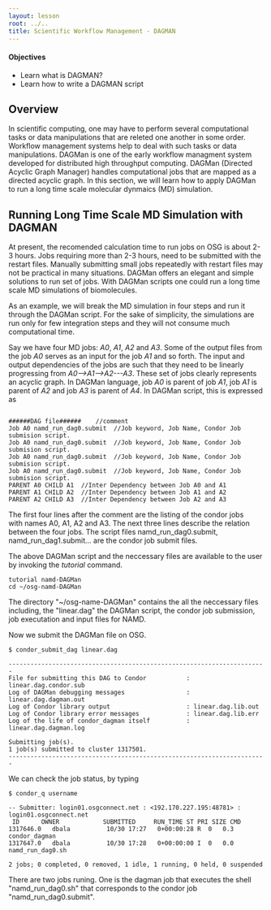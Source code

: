 ```yaml
---
layout: lesson
root: ../..
title: Scientific Workflow Management - DAGMAN 
---
```

<div class="objectives" markdown="1">

#### Objectives
*   Learn what is DAGMAN?
*   Learn how to write a DAGMAN script   
</div>

<h2> Overview </h2> 


In scientific computing, one may have to perform several computational tasks or 
data manipulations that are releted one another in some order. Workflow management 
systems help to deal with such tasks or data manipulations. DAGMan is one of the 
early workflow managment system developed for distributed high throughput 
computing. DAGMan (Directed Acyclic Graph Manager) handles computational jobs 
that are mapped as a directed acyclic graph. In this section, we will learn how to 
apply DAGMan to run a long time scale molecular dynmaics (MD) simulation. 

<h2> Running Long Time Scale MD Simulation with DAGMAN   </h2> 

At present, the recomended calculation time to run jobs on OSG is about 2-3 hours. Jobs
requiring more than 2-3 hours, need to be submitted with the restart files. Manually 
submitting small jobs repeatedly with restart files may not be practical in many 
situations. DAGMan offers an elegant and simple solutions to run set of jobs. With 
DAGMan scripts one could run a long time scale MD simulations of biomolecules. 

As an example, we will break the MD simulation in four steps and run it through the 
DAGMan script. For the sake of simplicity, the simulations are run only for few 
integration steps and they  will not consume much computational time. 

Say we have four MD jobs: *A0*, *A1*, *A2* and *A3*. Some of the output files from the 
job *A0* serves as an input for the job *A1* and so forth.  The input and output 
dependencies of the jobs are such that they need to be linearly progressing 
from *A0-->A1-->A2---A3*. These set of jobs clearly represents an acyclic graph. In 
DAGMan language, job *A0* is parent of job *A1*,  job *A1* is parent of 
*A2* and job *A3* is parent of *A4*. In DAGMan script, this is expressed as 

~~~

######DAG file######    //comment
Job A0 namd_run_dag0.submit  //Job keyword, Job Name, Condor Job submision script.
Job A0 namd_run_dag0.submit  //Job keyword, Job Name, Condor Job submision script.
Job A0 namd_run_dag0.submit  //Job keyword, Job Name, Condor Job submision script.
Job A0 namd_run_dag0.submit  //Job keyword, Job Name, Condor Job submision script.
PARENT A0 CHILD A1  //Inter Dependency between Job A0 and A1
PARENT A1 CHILD A2  //Inter Dependency between Job A1 and A2 
PARENT A2 CHILD A3  //Inter Dependency between Job A2 and A3
~~~

The first four lines after the comment are the listing of the condor jobs  
with names A0, A1, A2 and A3. The next three lines describe the 
relation between the four jobs. The script files namd_run_dag0.submit, 
namd_run_dag1.submit...  are the condor job submit files. 

The above DAGMan script and the neccessary files are available to the user 
by invoking the *tutorial* command. 

~~~
tutorial namd-DAGMan
cd ~/osg-namd-DAGMan
~~~

The directory "~/osg-name-DAGMan" contains the all the neccessary files including, the 
"linear.dag" the DAGMan script, the condor job submission, job executation and input 
files for NAMD.  

Now we submit the DAGMan file on OSG. 

~~~
$ condor_submit_dag linear.dag 

-----------------------------------------------------------------------
File for submitting this DAG to Condor           : linear.dag.condor.sub
Log of DAGMan debugging messages                 : linear.dag.dagman.out
Log of Condor library output                     : linear.dag.lib.out
Log of Condor library error messages             : linear.dag.lib.err
Log of the life of condor_dagman itself          : linear.dag.dagman.log

Submitting job(s).
1 job(s) submitted to cluster 1317501.
-----------------------------------------------------------------------

~~~

We can check the job status, by typing

~~~
$ condor_q username

-- Submitter: login01.osgconnect.net : <192.170.227.195:48781> : login01.osgconnect.net
 ID      OWNER            SUBMITTED     RUN_TIME ST PRI SIZE CMD               
1317646.0   dbala          10/30 17:27   0+00:00:28 R  0   0.3  condor_dagman     
1317647.0   dbala          10/30 17:28   0+00:00:00 I  0   0.0  namd_run_dag0.sh  

2 jobs; 0 completed, 0 removed, 1 idle, 1 running, 0 held, 0 suspended
~~~~

There are two jobs runing. One is the dagman job that executes the shell "namd_run_dag0.sh" that corresponds to the condor job "namd_run_dag0.submit". 



